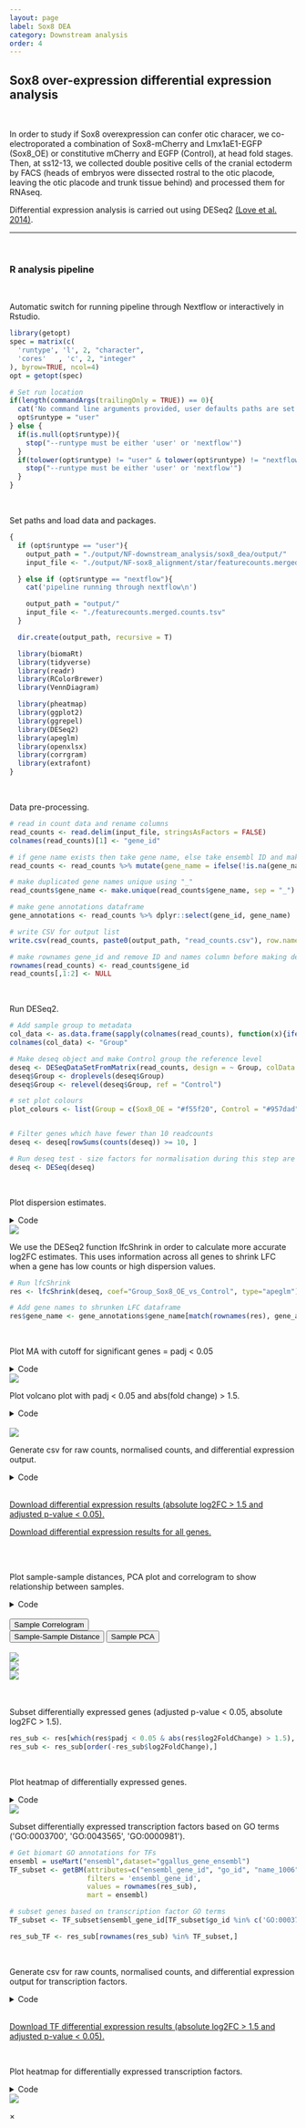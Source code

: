 ```yaml
---
layout: page
label: Sox8 DEA
category: Downstream analysis
order: 4
---
```


## Sox8 over-expression differential expression analysis

</br>

In order to study if Sox8 overexpression can confer otic characer, we co-electroporated a combination of Sox8-mCherry and Lmx1aE1-EGFP (Sox8_OE) or constitutive mCherry and EGFP (Control), at head fold stages. Then, at ss12-13, we collected double positive cells of the cranial ectoderm by FACS (heads of embryos were dissected rostral to the otic placode, leaving the otic placode and trunk tissue behind) and processed them for RNAseq.

Differential expression analysis is carried out using DESeq2 [(Love et al. 2014)](https://doi.org/10.1186/s13059-014-0550-8).

---

</br>

### R analysis pipeline

</br>

Automatic switch for running pipeline through Nextflow or interactively in Rstudio.

```R
library(getopt)
spec = matrix(c(
  'runtype', 'l', 2, "character",
  'cores'   , 'c', 2, "integer"
), byrow=TRUE, ncol=4)
opt = getopt(spec)

# Set run location
if(length(commandArgs(trailingOnly = TRUE)) == 0){
  cat('No command line arguments provided, user defaults paths are set for running interactively in Rstudio on docker\n')
  opt$runtype = "user"
} else {
  if(is.null(opt$runtype)){
    stop("--runtype must be either 'user' or 'nextflow'")
  }
  if(tolower(opt$runtype) != "user" & tolower(opt$runtype) != "nextflow"){
    stop("--runtype must be either 'user' or 'nextflow'")
  }
}
```

</br>

Set paths and load data and packages.

```R
{
  if (opt$runtype == "user"){
    output_path = "./output/NF-downstream_analysis/sox8_dea/output/"
    input_file <- "./output/NF-sox8_alignment/star/featurecounts.merged.counts.tsv"

  } else if (opt$runtype == "nextflow"){
    cat('pipeline running through nextflow\n')

    output_path = "output/"
    input_file <- "./featurecounts.merged.counts.tsv"
  }

  dir.create(output_path, recursive = T)

  library(biomaRt)
  library(tidyverse)
  library(readr)
  library(RColorBrewer)
  library(VennDiagram)

  library(pheatmap)
  library(ggplot2)
  library(ggrepel)
  library(DESeq2)
  library(apeglm)
  library(openxlsx)
  library(corrgram)
  library(extrafont)
}
```

</br>

Data pre-processing.

```R
# read in count data and rename columns
read_counts <- read.delim(input_file, stringsAsFactors = FALSE)
colnames(read_counts)[1] <- "gene_id"

# if gene name exists then take gene name, else take ensembl ID and make new name column
read_counts <- read_counts %>% mutate(gene_name = ifelse(!is.na(gene_name), gene_name, gene_id))

# make duplicated gene names unique using "_"
read_counts$gene_name <- make.unique(read_counts$gene_name, sep = "_")

# make gene annotations dataframe
gene_annotations <- read_counts %>% dplyr::select(gene_id, gene_name)

# write CSV for output list
write.csv(read_counts, paste0(output_path, "read_counts.csv"), row.names = F)

# make rownames gene_id and remove ID and names column before making deseq object
rownames(read_counts) <- read_counts$gene_id
read_counts[,1:2] <- NULL
```

</br>

Run DESeq2.

```R
# Add sample group to metadata
col_data <- as.data.frame(sapply(colnames(read_counts), function(x){ifelse(grepl("sox8_oe", x), "Sox8_OE", "Control")}))
colnames(col_data) <- "Group"

# Make deseq object and make Control group the reference level
deseq <- DESeqDataSetFromMatrix(read_counts, design = ~ Group, colData = col_data)
deseq$Group <- droplevels(deseq$Group)
deseq$Group <- relevel(deseq$Group, ref = "Control")

# set plot colours
plot_colours <- list(Group = c(Sox8_OE = "#f55f20", Control = "#957dad"))


# Filter genes which have fewer than 10 readcounts
deseq <- deseq[rowSums(counts(deseq)) >= 10, ]

# Run deseq test - size factors for normalisation during this step are calculated using median of ratios method
deseq <- DESeq(deseq)
```

</br>

Plot dispersion estimates.

<details><summary class="box">Code</summary>
<p>

```R
png(paste0(output_path, "dispersion_est.png"), height = 20, width = 25, family = 'Arial', units = "cm", res = 400)
plotDispEsts(deseq)
graphics.off()
```

</details>

<img class="myImages" id="myImg" src="{{site.baseurl}}/assets/output/NF-downstream_analysis/sox8_dea/output/dispersion_est.png">

</br>

We use the DESeq2 function lfcShrink in order to calculate more accurate log2FC estimates. This uses information across all genes to shrink LFC when a gene has low counts or high dispersion values.

```R
# Run lfcShrink
res <- lfcShrink(deseq, coef="Group_Sox8_OE_vs_Control", type="apeglm")

# Add gene names to shrunken LFC dataframe
res$gene_name <- gene_annotations$gene_name[match(rownames(res), gene_annotations$gene_id)]
```

</br>

Plot MA with cutoff for significant genes = padj < 0.05

<details><summary class="box">Code</summary>
<p>

```R
png(paste0(output_path, "MA_plot.png"), height = 20, width = 25, family = 'Arial', units = "cm", res = 400)
DESeq2::plotMA(res, alpha = 0.05)
graphics.off()
```

</details>

<img class="myImages" id="myImg" src="{{site.baseurl}}/assets/output/NF-downstream_analysis/sox8_dea/output/MA_plot.png">

</br>

Plot volcano plot with padj < 0.05 and abs(fold change) > 1.5.

<details><summary class="box">Code</summary>
<p>

```R
volc_dat <- as.data.frame(res[,-6])

# add gene name to volcano data
volc_dat$gene <- gene_annotations$gene_name[match(rownames(volc_dat), gene_annotations$gene_id)]

# label significance
volc_dat <- volc_dat %>%
  filter(!is.na(padj)) %>%
  mutate(sig = case_when((padj < 0.05 & log2FoldChange > 1.5) == 'TRUE' ~ 'upregulated',
                         (padj < 0.05 & log2FoldChange < -1.5) == 'TRUE' ~ 'downregulated',
                         (padj >= 0.05 | abs(log2FoldChange) <= 1.5) == 'TRUE' ~ 'not sig')) %>%
  arrange(abs(padj))

# label outliers with triangles for volcano plot
volc_dat <- volc_dat %>%
  mutate(shape = ifelse(abs(log2FoldChange)>7.5 | -log10(padj) > 15, "triangle", "circle")) %>%
  mutate(log2FoldChange = ifelse(log2FoldChange > 7.5, 7.5, log2FoldChange)) %>%
  mutate(log2FoldChange = ifelse(log2FoldChange < -7.5, -7.5, log2FoldChange)) %>%
  mutate('-log10(padj)' = ifelse(-log10(padj) > 15, 15, -log10(padj)))


# select genes to add as labels on volcano plot
otic_genes <- c("SOHO-1", "LMX1A", "SOX8", "HOMER2", "DLX3", "ZNF385C", "GATA6", "Six2", "JUN", "PROX1", "HMX1")

downreg <- volc_dat %>%
  dplyr::filter(log2FoldChange < 1.5) %>%
  dplyr::arrange(padj) %>%
  dplyr::mutate(gene = as.character(gene)) %>%
  dplyr::filter(!stringr::str_detect(gene, "ENS"))
downreg <- downreg[1:10,"gene"]

png(paste0(output_path, "volcano.png"), width = 16, height = 10, family = 'Arial', units = "cm", res = 500)
ggplot(volc_dat, aes(log2FoldChange, `-log10(padj)`, shape=shape, label = gene)) +
  geom_point(aes(colour = sig, fill = sig), size = 1) +
  scale_fill_manual(breaks = c("not sig", "downregulated", "upregulated"),
                    values = alpha(c(plot_colours$Group[2], "#c1c1c1", plot_colours$Group[1]), 0.3)) +
  scale_color_manual(breaks = c("not sig", "downregulated", "upregulated"),
                     values= c(plot_colours$Group[2], "#c1c1c1", plot_colours$Group[1])) +
  theme(panel.grid.major = element_blank(), panel.grid.minor = element_blank(),
        panel.background = element_blank(), axis.line = element_line(colour = "black"),
        legend.position = "none", legend.title = element_blank()) +
  geom_text_repel(data = subset(volc_dat, gene %in% c(otic_genes, downreg, "SNAI1")), min.segment.length = 0, segment.size  = 0.6, segment.color = "black") +
  xlab('log2FC (Sox8_OE - Control)')
graphics.off()
```

</details>

</br>

<img class="myImages" id="myImg" src="{{site.baseurl}}/assets/output/NF-downstream_analysis/sox8_dea/output/volcano.png">

</br>

Generate csv for raw counts, normalised counts, and differential expression output.

<details><summary class="box">Code</summary>
<p>

```R
# raw counts dataframe
raw_counts <- as.data.frame(counts(deseq))
colnames(raw_counts) <- paste0("counts_", colnames(raw_counts))
raw_counts$gene_id <- rownames(raw_counts)

# normalised counts dataframe
norm_counts <- as.data.frame(counts(deseq, normalized=TRUE))
colnames(norm_counts) <- paste0("norm_size.adj_", colnames(norm_counts))
norm_counts$gene_id <- rownames(norm_counts)

# differential expression statistics dataframe
DE_res <- as.data.frame(res)
DE_res$gene_id <- rownames(DE_res)

# merge raw_counts, norm_counts and DE_res together into a single dataframe
all_dat <- merge(raw_counts, norm_counts, by = 'gene_id')
all_dat <- merge(all_dat, DE_res, by = 'gene_id')

# move position of gene names column
all_dat <- all_dat[,c(1, ncol(all_dat), 2:{ncol(all_dat)-1})]

# Find which genes are up and downregulated following differential expression analysis
res_up <- all_dat[which(all_dat$padj < 0.05 & all_dat$log2FoldChange > 1.5), ]
res_up <- res_up[order(-res_up$log2FoldChange),]

res_down <- all_dat[which(all_dat$padj < 0.05 & all_dat$log2FoldChange < -1.5), ]
res_down <- res_down[order(res_down$log2FoldChange),]

nrow(res_up)
nrow(res_down)
# 511 genes DE with padj 0.05 & abs(logFC) > 1.5 (399 upregulated, 112 downregulated)

# Write DE data as a csv
res_de <- rbind(res_up, res_down) %>% arrange(-log2FoldChange)

# Write all data as a csv
cat("This table shows the differential expression results for genes with absolute log2FC > 1.5 and adjusted p-value < 0.05 when comparing Sox8 overexpression and control samples (Sox8 - Control)
Reads are aligned to Galgal6 \n
Statistics:
Normalised count: read counts adjusted for library size
pvalue: unadjusted pvalue for differential expression test between Sox8 overexpression and control samples
padj: pvalue for differential expression test between Sox8 overexpression and control samples - adjusted for multiple testing (Benjamini and Hochberg) \n \n",
    file = paste0(output_path, "Supplementary_1.csv"))
write.table(res_de, paste0(output_path, "Supplementary_1.csv"), append=TRUE, row.names = F, na = 'NA', sep=",")


# non-DE genes
res_remain <- all_dat[!rownames(all_dat) %in% rownames(res_up) & !rownames(all_dat) %in% rownames(res_down),]
res_remain <- res_remain[order(-res_remain$log2FoldChange),]

# Make a single dataframe with ordered rows
all_dat <- rbind(res_up, res_down, res_remain)

# Write all data as a csv
cat("This table shows the differential expression results for all genes when comparing Sox8 overexpression and control samples (Sox8 - Control)
Reads are aligned to Galgal6 \n
Statistics:
Normalised count: read counts adjusted for library size
pvalue: unadjusted pvalue for differential expression test between Sox8 overexpression and control samples
padj: pvalue for differential expression test between Sox8 overexpression and control samples - adjusted for multiple testing (Benjamini and Hochberg) \n \n",
    file = paste0(output_path, "Supplementary_2.csv"))
write.table(all_dat, paste0(output_path, "Supplementary_2.csv"), append=TRUE, row.names = F, na = 'NA', sep=",")
```

</details>

</br>

<a href="{{ site.baseurl }}/assets/output/NF-downstream_analysis/sox8_dea/output/Supplementary_1.csv" download>Download
differential expression results (absolute log2FC > 1.5 and adjusted p-value < 0.05).</a>

<a href="{{ site.baseurl }}/assets/output/NF-downstream_analysis/sox8_dea/output/Supplementary_2.csv" download>Download
differential expression results for all genes.</a>

</br>

</br>

Plot sample-sample distances, PCA plot and correlogram to show relationship between samples.

<details><summary class="box">Code</summary>
<p>

```R
# To prevent the highest expressed genes from dominating when clustering we need to rlog (regularised log) transform the data
rld <- rlog(deseq, blind=FALSE)

# Plot sample correlogram
png(paste0(output_path, "SampleCorrelogram.png"), height = 17, width = 17, family = 'Arial', units = "cm", res = 400)
corrgram::corrgram(as.data.frame(assay(rld)), order=TRUE, lower.panel=corrgram::panel.cor,
                   upper.panel=corrgram::panel.pts, text.panel=corrgram::panel.txt,
                   main="Correlogram of rlog sample expression", cor.method = 'pearson')
graphics.off()


# Plot sample distance heatmap
sample_dists <- dist(t(assay(rld)))

sampleDistMatrix <- as.matrix(sample_dists)
rownames(sampleDistMatrix) <- paste(colnames(rld))
colnames(sampleDistMatrix) <- paste(colnames(rld))
colours = colorRampPalette(rev(brewer.pal(9, "Blues")))(255)

png(paste0(output_path, "SampleDist.png"), height = 12, width = 15, family = 'Arial', units = "cm", res = 400)
pheatmap(sampleDistMatrix, color = colours)
graphics.off()

# Plot sample PCA
png(paste0(output_path, "SamplePCA.png"), height = 12, width = 12, family = 'Arial', units = "cm", res = 400)
plotPCA(rld, intgroup = "Group") +
  scale_color_manual(values=plot_colours$Group) +
  theme(aspect.ratio=1,
        panel.background = element_rect(fill = "white", colour = "black"))
graphics.off()

```

</br>

</details>

</br>

<div class="tab">
  <button class="tablinks" style="display: block;" onclick="openTab(event, 'Sample Correlogram')">Sample Correlogram</button>
  <button class="tablinks" onclick="openTab(event, 'Sample-Sample Distance')">Sample-Sample Distance</button>
  <button class="tablinks" onclick="openTab(event, 'Sample PCA')">Sample PCA</button>
</div>

</br>

<div id="Sample Correlogram" class="tabcontent">
  <img class="myImages" id="myImg" src="{{site.baseurl}}/assets/output/NF-downstream_analysis/sox8_dea/output/SampleCorrelogram.png">
</div>

<div id="Sample-Sample Distance" class="tabcontent">
  <img class="myImages" id="myImg" src="{{site.baseurl}}/assets/output/NF-downstream_analysis/sox8_dea/output/SampleDist.png">
</div>

<div id="Sample PCA" class="tabcontent">
  <img class="myImages" id="myImg" src="{{site.baseurl}}/assets/output/NF-downstream_analysis/sox8_dea/output/SamplePCA.png">
</div>

</br>

</br>

Subset differentially expressed genes (adjusted p-value < 0.05, absolute log2FC > 1.5).

```R
res_sub <- res[which(res$padj < 0.05 & abs(res$log2FoldChange) > 1.5), ]
res_sub <- res_sub[order(-res_sub$log2FoldChange),]
```

</br>

Plot heatmap of differentially expressed genes.

<details><summary class="box">Code</summary>
<p>

```R
png(paste0(output_path, "sox8_oe_hm.png"), height = 30, width = 21, family = 'Arial', units = "cm", res = 400)
pheatmap(assay(rld)[rownames(res_sub),], color = colorRampPalette(c("#191d73", "white", "#ed7901"))(n = 100), cluster_rows=T, show_rownames=FALSE,
         show_colnames = F, cluster_cols=T, annotation_col=as.data.frame(colData(deseq)["Group"]),
         annotation_colors = plot_colours, scale = "row", treeheight_row = 0, treeheight_col = 25,
         main = "Sox8OE differentially expressed genes (absolute logFC > 1.5, padj = 0.05)", border_color = NA, cellheight = 1.5, cellwidth = 75)
graphics.off()

```

</details>

<img class="myImages" id="myImg" src="{{site.baseurl}}/assets/output/NF-downstream_analysis/sox8_dea/output/sox8_oe_hm.png">

</br>

Subset differentially expressed transcription factors based on GO terms ('GO:0003700', 'GO:0043565', 'GO:0000981').

```R
# Get biomart GO annotations for TFs
ensembl = useMart("ensembl",dataset="ggallus_gene_ensembl")
TF_subset <- getBM(attributes=c("ensembl_gene_id", "go_id", "name_1006", "namespace_1003"),
                   filters = 'ensembl_gene_id',
                   values = rownames(res_sub),
                   mart = ensembl)

# subset genes based on transcription factor GO terms
TF_subset <- TF_subset$ensembl_gene_id[TF_subset$go_id %in% c('GO:0003700', 'GO:0043565', 'GO:0000981')]

res_sub_TF <- res_sub[rownames(res_sub) %in% TF_subset,]
```

</br>

Generate csv for raw counts, normalised counts, and differential expression output for transcription factors.

<details><summary class="box">Code</summary>
<p>

```R
# subset TFs from all_dat
all_dat_TF <- all_dat[all_dat$gene_id %in% rownames(res_sub_TF),]

cat("This table shows differentially expressed (absolute FC > 1.5 and padj (FDR) < 0.05) transcription factors between Sox8 overexpression and control samples (Sox8 - Control)
Reads are aligned to Galgal6 \n
Statistics:
Normalised count: read counts adjusted for library size
pvalue: unadjusted pvalue for differential expression test between Sox8 overexpression and control samples
padj: pvalue for differential expression test between Sox8 overexpression and control samples - adjusted for multiple testing (Benjamini and Hochberg) \n \n",
    file = paste0(output_path, "Supplementary_3.csv"))
write.table(all_dat_TF, paste0(output_path, "Supplementary_3.csv"), append=TRUE, row.names = F, na = 'NA', sep=",")
```

</details>

</br>

<a href="{{ site.baseurl }}/assets/output/NF-downstream_analysis/sox8_dea/output/Supplementary_3.csv" download>Download TF
differential expression results (absolute log2FC > 1.5 and adjusted p-value < 0.05).</a>

</br>

Plot heatmap for differentially expressed transcription factors.

<details><summary class="box">Code</summary>
<p>

```R
rld.plot <- assay(rld)
rownames(rld.plot) <- gene_annotations$gene_name[match(rownames(rld.plot), gene_annotations$gene_id)]

# plot DE TFs
png(paste0(output_path, "sox8_oe_TFs_hm.png"), height = 20, width = 25, family = 'Arial', units = "cm", res = 400)
pheatmap(rld.plot[res_sub_TF$gene_name,], color = colorRampPalette(c("#191d73", "white", "#ed7901"))(n = 100), cluster_rows=T, show_rownames=T,
                 show_colnames = F, cluster_cols=T, treeheight_row = 30, treeheight_col = 30,
                 annotation_col=as.data.frame(col_data["Group"]), annotation_colors = plot_colours,
                 scale = "row", main = "Sox8OE differentially expressed TFs (absolute logFC > 1.5, padj = 0.05)", border_color = NA,
                 cellheight = 10, cellwidth = 75)
graphics.off()
```

</details>

<img class="myImages" id="myImg" src="{{site.baseurl}}/assets/output/NF-downstream_analysis/sox8_dea/output/sox8_oe_TFs_hm.png">

<!-- The Modal -->
<div id="myModal" class="modal">

  <!-- The Close Button -->

<span class="close">&times;</span>

  <!-- Modal Content (The Image) -->
  <img class="modal-content" id="img01">

  <!-- Modal Caption (Image Text) -->
  <div id="caption"></div>
</div>
